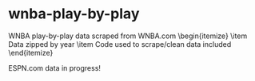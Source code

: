 # wnba-play-by-play

WNBA play-by-play data scraped from WNBA.com 
\begin{itemize}
	\item Data zipped by year
	\item Code used to scrape/clean data included
\end{itemize}

ESPN.com data in progress!


